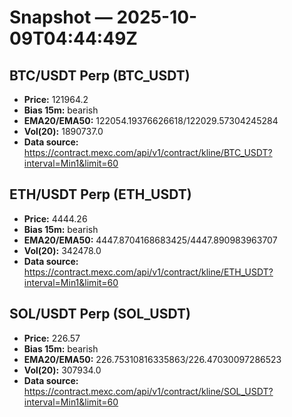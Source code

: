 # Snapshot — 2025-10-09T04:44:49Z

## BTC/USDT Perp (BTC_USDT)
- **Price:** 121964.2
- **Bias 15m:** bearish
- **EMA20/EMA50:** 122054.19376626618/122029.57304245284
- **Vol(20):** 1890737.0
- **Data source:** https://contract.mexc.com/api/v1/contract/kline/BTC_USDT?interval=Min1&limit=60

## ETH/USDT Perp (ETH_USDT)
- **Price:** 4444.26
- **Bias 15m:** bearish
- **EMA20/EMA50:** 4447.8704168683425/4447.890983963707
- **Vol(20):** 342478.0
- **Data source:** https://contract.mexc.com/api/v1/contract/kline/ETH_USDT?interval=Min1&limit=60

## SOL/USDT Perp (SOL_USDT)
- **Price:** 226.57
- **Bias 15m:** bearish
- **EMA20/EMA50:** 226.75310816335863/226.47030097286523
- **Vol(20):** 307934.0
- **Data source:** https://contract.mexc.com/api/v1/contract/kline/SOL_USDT?interval=Min1&limit=60
